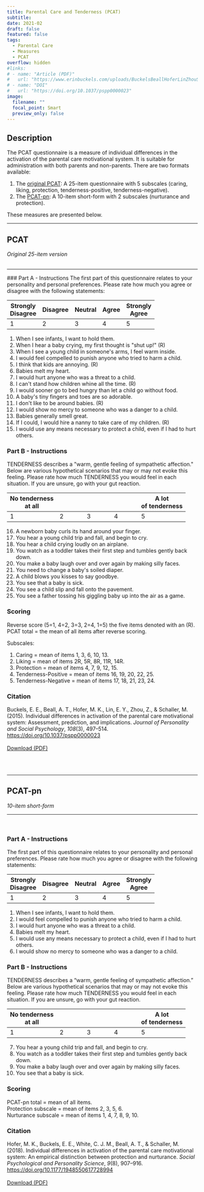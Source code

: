 ```yaml
---
title: Parental Care and Tenderness (PCAT)
subtitle: 
date: 2021-02
draft: false
featured: false
tags:
  - Parental Care
  - Measures
  - PCAT
overflow: hidden
#links:
# - name: "Article (PDF)"
#   url: "https://www.erinbuckels.com/uploads/BuckelsBeallHoferLinZhouSchaller2015.pdf"
# - name: "DOI"
#   url: "https://doi.org/10.1037/pspp0000023"
image:
  filename: ""
  focal_point: Smart
  preview_only: false
---
```

## Description
The PCAT questionnaire is a measure of individual differences in the activation of the parental care motivational system. It is suitable for administration with both parents and non-parents. There are two formats available:

1. The [original PCAT](#pcat): A 25-item questionnaire with 5 subscales (caring, liking, protection, tenderness-positive, tenderness-negative). 
2. The [PCAT-pn](#pcat-pn): A 10-item short-form with 2 subscales (nurturance and protection). 

These measures are presented below.
<hr class="rounded">

## PCAT

_Original 25-item version_<br><br>
<hr class="rounded">
### Part A - Instructions
The first part of this questionnaire relates to your personality and personal preferences. Please rate how much you agree or disagree with the following statements:

| Strongly</br>Disagree | Disagree | Neutral | Agree | Strongly</br>Agree |
| --------------------- | -------- | ------- | ----- | ------------------ |
| 1                     | 2        | 3       | 4     | 5                  |

1. When I see infants, I want to hold them.
2. When I hear a baby crying, my first thought is "shut up!" (R)
3. When I see a young child in someone's arms, I feel warm inside.
4. I would feel compelled to punish anyone who tried to harm a child.
5. I think that kids are annoying. (R)
6. Babies melt my heart.
7. I would hurt anyone who was a threat to a child.
8. I can't stand how children whine all the time. (R)
9. I would sooner go to bed hungry than let a child go without food.
10. A baby's tiny fingers and toes are so adorable.
11. I don't like to be around babies. (R)
12. I would show no mercy to someone who was a danger to a child.
13. Babies generally smell great.
14. If I could, I would hire a nanny to take care of my children. (R)
15. I would use any means necessary to protect a child, even if I had to hurt others.

### Part B - Instructions
TENDERNESS describes a "warm, gentle feeling of sympathetic affection." Below are various hypothetical scenarios that may or may not evoke this feeling. Please rate how much TENDERNESS you would feel in each situation. If you are unsure, go with your gut reaction.

| No tenderness<br>at all |&nbsp;&nbsp;&nbsp;&nbsp;&nbsp;&nbsp;&nbsp;&nbsp;&nbsp;&nbsp;&nbsp;&nbsp;&nbsp;|&nbsp;&nbsp;&nbsp;&nbsp;&nbsp;&nbsp;&nbsp;&nbsp;&nbsp;&nbsp;&nbsp;&nbsp;&nbsp;|&nbsp;&nbsp;&nbsp;&nbsp;&nbsp;&nbsp;&nbsp;&nbsp;&nbsp;&nbsp;&nbsp;&nbsp;&nbsp;| A lot<br>of tenderness |
| ----------------------- | --- | --- | --- | ---------------------- |
| 1                       | 2   | 3   | 4   | 5                      |

16. A newborn baby curls its hand around your finger.
17. You hear a young child trip and fall, and begin to cry.
18. You hear a child crying loudly on an airplane.
19. You watch as a toddler takes their first step and tumbles gently back down.
20. You make a baby laugh over and over again by making silly faces.
21. You need to change a baby's soiled diaper.
22. A child blows you kisses to say goodbye.       
23. You see that a baby is sick.
24. You see a child slip and fall onto the pavement.
25. You see a father tossing his giggling baby up into the air as a game.

### Scoring

Reverse score (5=1, 4=2, 3=3, 2=4, 1=5) the five items denoted with an (R).<br>
PCAT total = the mean of all items after reverse scoring.

Subscales:

1. Caring = mean of items 1, 3, 6, 10, 13.<br>
2. Liking = mean of items 2R, 5R, 8R, 11R, 14R.<br>
3. Protection = mean of items 4, 7, 9, 12, 15.<br> 
4. Tenderness-Positive = mean of items 16, 19, 20, 22, 25.<br>
5. Tenderness-Negative = mean of items 17, 18, 21, 23, 24.

### Citation
Buckels, E. E., Beall, A. T., Hofer, M. K., Lin, E. Y., Zhou, Z., & Schaller, M. (2015). Individual differences in activation of the parental care motivational system: Assessment, prediction, and implications. _Journal of Personality and Social Psychology_, _108_(3), 497–514. https://doi.org/10.1037/pspp0000023
<br><br>
[Download (PDF)](https://www.erinbuckels.com/uploads/BuckelsBeallHoferLinZhouSchaller2015.pdf)

<br><br>
<hr class="rounded">

## PCAT-pn

_10-item short-form_
<hr class="rounded">
<br>

### Part A - Instructions
The first part of this questionnaire relates to your personality and personal preferences. Please rate how much you agree or disagree with the following statements:

| Strongly</br>Disagree | Disagree | Neutral | Agree | Strongly</br>Agree |
| --------------------- | -------- | ------- | ----- | ------------------ |
| 1                     | 2        | 3       | 4     | 5                  |

1. When I see infants, I want to hold them.
2. I would feel compelled to punish anyone who tried to harm a child.
3. I would hurt anyone who was a threat to a child.
4. Babies melt my heart.
5. I would use any means necessary to protect a child, even if I had to hurt others.
6. I would show no mercy to someone who was a danger to a child.

### Part B - Instructions
TENDERNESS describes a “warm, gentle feeling of sympathetic affection.” Below are various hypothetical scenarios that may or
may not evoke this feeling. Please rate how much TENDERNESS you would feel in each situation. If you are unsure, go with your gut reaction.

| No tenderness<br>at all |&nbsp;&nbsp;&nbsp;&nbsp;&nbsp;&nbsp;&nbsp;&nbsp;&nbsp;&nbsp;&nbsp;&nbsp;&nbsp;|&nbsp;&nbsp;&nbsp;&nbsp;&nbsp;&nbsp;&nbsp;&nbsp;&nbsp;&nbsp;&nbsp;&nbsp;&nbsp;|&nbsp;&nbsp;&nbsp;&nbsp;&nbsp;&nbsp;&nbsp;&nbsp;&nbsp;&nbsp;&nbsp;&nbsp;&nbsp;| A lot<br>of tenderness |
| ----------------------- | --- | --- | --- | ---------------------- |
| 1                       | 2   | 3   | 4   | 5                      |

7. You hear a young child trip and fall, and begin to cry.
8. You watch as a toddler takes their first step and tumbles gently back down.
9. You make a baby laugh over and over again by making silly faces. 
10. You see that a baby is sick.

### Scoring

PCAT-pn total = mean of all items.<br>
Protection subscale = mean of items 2, 3, 5, 6.<br>
Nurturance subscale = mean of items 1, 4, 7, 8, 9, 10.<br>

### Citation

Hofer, M. K., Buckels, E. E., White, C. J. M., Beall, A. T., & Schaller, M. (2018). Individual differences in activation of the parental care motivational system: An empirical distinction between protection and nurturance. _Social Psychological and Personality Science_, _9_(8), 907–916. <https://doi.org/10.1177/1948550617728994>
<br><br>
[Download (PDF)](https://www.erinbuckels.com/uploads/HoferBuckelsWhiteBeallSchaller2018.pdf)
